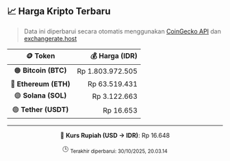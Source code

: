 

<!-- HARGA_KRIPTO -->
## 📈 Harga Kripto Terbaru

> Data ini diperbarui secara otomatis menggunakan [CoinGecko API](https://www.coingecko.com/) dan [exchangerate.host](https://exchangerate.host/)

<div align="center">

| 🪙 Token | 💰 Harga (IDR) |
|:------:|---------------:|
| 🟠 **Bitcoin (BTC)**   | Rp 1.803.972.505 |
| 🔵 **Ethereum (ETH)**  | Rp 63.519.431 |
| 🟣 **Solana (SOL)**    | Rp 3.122.663 |
| 🟢 **Tether (USDT)**   | Rp 16.653 |

---

💱 **Kurs Rupiah (USD → IDR)**: Rp 16.648

🕒 <sub>Terakhir diperbarui: 30/10/2025, 20.03.14</sub>

</div>
<!-- /HARGA_KRIPTO -->